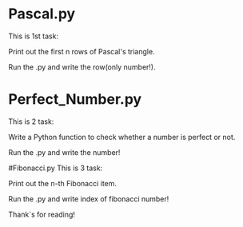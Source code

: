 # Pascal.py
This is 1st task:

Print out the first n rows of Pascal's triangle.

Run the .py and write the row(only number!).

# Perfect_Number.py
This is 2 task:

Write a Python function to check whether a number is perfect or not.

Run the .py and write the number!

#Fibonacci.py
This is 3 task:

Print out the n-th Fibonacci item.

Run the .py and write index of fibonacci number!

Thank`s for reading!

